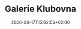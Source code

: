 ---
title: "Galerie Klubovna"
date: 2020-08-17T15:02:56+02:00
draft: false

opening: "27.09.2020 18.00"
duration: "30.09-30.10.2020"
hours: "Úterý/Čtvrtek/Sobota 14.00-18:00"
---